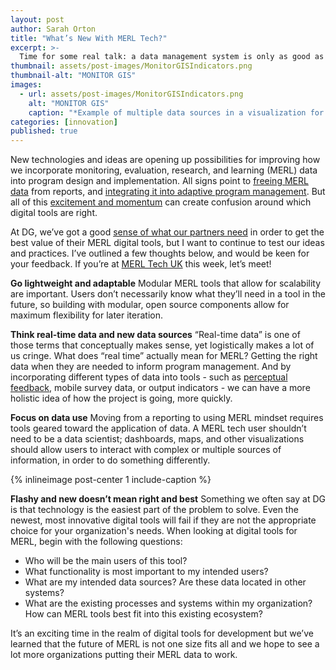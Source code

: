 ```yaml
---
layout: post
author: Sarah Orton
title: "What’s New With MERL Tech?"
excerpt: >-
  Time for some real talk: a data management system is only as good as its reporting tools. It could contain the lost library of Alexandria, but if no one uses it because it’s confusing or difficult, what purpose does it serve?...
thumbnail: assets/post-images/MonitorGISIndicators.png
thumbnail-alt: "MONITOR GIS"
images:
  - url: assets/post-images/MonitorGISIndicators.png
    alt: "MONITOR GIS"
    caption: "*Example of multiple data sources in a visualization for MERL*"
categories: [innovation]
published: true
---
```


New technologies and ideas are opening up possibilities for improving how we incorporate monitoring, evaluation, research, and learning (MERL) data into program design and implementation. All signs point to [freeing MERL data](http://rdi.developmentgateway.org/) from reports, and [integrating it into adaptive program management](http://www.developmentgateway.org/expertise/results/). But all of this [excitement and momentum](https://soundcloud.com/usaidlearninglab/how-usaid-is-hacking-international-development-from-the-inside-out) can create confusion around which digital tools are right.

At DG, we’ve got a good [sense of what our partners need](http://www.developmentgateway.org/2017/02/15/ims-part-two/) in order to get the best value of their MERL digital tools, but I want to continue to test our ideas and practices. I’ve outlined a few thoughts below, and would be keen for your feedback. If you’re at [MERL Tech UK](http://merltech.org) this week, let’s meet! 

**Go lightweight and adaptable**
Modular MERL tools that allow for scalability are important. Users don’t necessarily know what they’ll need in a tool in the future, so building with modular, open source components allow for maximum flexibility for later iteration. 

**Think real-time data and new data sources**
“Real-time data” is one of those terms that conceptually makes sense, yet logistically makes a lot of us cringe. What does “real time” actually mean for MERL? Getting the right data when they are needed to inform program management. And by incorporating different types of data into tools - such as [perceptual feedback](http://effectivephilanthropy.org/getting-page-defining-perceptual-feedback/), mobile survey data, or output indicators - we can have a more holistic idea of how the project is going, more quickly.

**Focus on data use**
Moving from a reporting to using MERL mindset requires tools geared toward the application of data. A MERL tech user shouldn’t need to be a data scientist; dashboards, maps, and other visualizations should allow users to interact with complex or multiple sources of information, in order to do something differently.

{% inlineimage post-center 1 include-caption %}

**Flashy and new doesn’t mean right and best**
Something we often say at DG is that technology is the easiest part of the problem to solve. Even the newest, most innovative digital tools will fail if they are not the appropriate choice for your organization's needs. When looking at digital tools for MERL, begin with the following questions: 

 - Who will be the main users of this tool?
 - What functionality is most important to my intended users?
 - What are my intended data sources? Are these data located in other systems?
 - What are the existing processes and systems within my organization? How can MERL tools best fit into this existing ecosystem?

It’s an exciting time in the realm of digital tools for development but we’ve learned that the future of MERL is not one size fits all and we hope to see a lot more organizations putting their MERL data to work.
